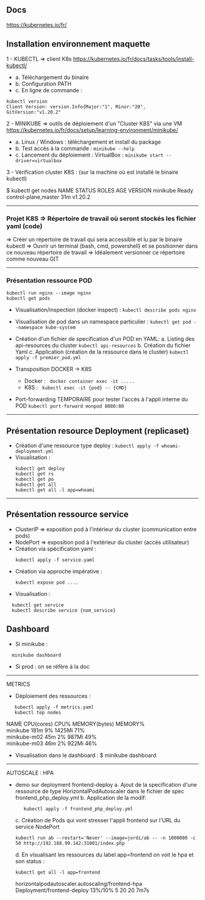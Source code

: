 ## Docs
https://kubernetes.io/fr/

## Installation environnement maquette

1 - KUBECTL => client K8s
https://kubernetes.io/fr/docs/tasks/tools/install-kubectl/

   - a. Téléchargement du binaire
   - b. Configuration PATH
   - c. En ligne de commande :
   ```
   kubectl version
   Client Version: version.Info{Major:"1", Minor:"20", GitVersion:"v1.20.2"
   ```

2 - MINIKUBE => outils de déploiement d'un "Cluster K8S" via une VM
https://kubernetes.io/fr/docs/setup/learning-environment/minikube/
   - a. Linux / Windows : téléchargement et install du package
   - b. Test accès à la commande :
    ```
    minikube --help 
    ```
   - c. Lancement du déploiement :
       VirtualBox : ``` minikube start --driver=virtualbox ```

3 - Vérification cluster K8S : (sur la machine où est installé le binaire kubectl)

   $ kubectl get nodes
   NAME       STATUS   ROLES                  AGE   VERSION
   minikube   Ready    control-plane,master   31m   v1.20.2

-----------------------------------------------------------------------------------------------------
### Projet K8S => Répertoire de travail où seront stockés les fichier yaml (code)

=> Créer un répertoire de travail qui sera accessible et lu par le binaire kubectl
=> Ouvrir un terminal (bash, cmd, powershell) et se positionner dans ce nouveau répertoire de travail
=> Idéalement versionner ce répertoire comme nouveau GIT


-------------------------------------
### Présentation ressource POD
```
kubectl run nginx --image nginx
kubectl get pods
```
- Visualisation/inspection (docker inspect) :
  ```kubectl describe pods nginx```
- Visualisation de pod dans un namespace particulier :
  ```kubectl get pod --namespace kube-system```

- Création d'un fichier de specification d'un POD en YAML:
   a. Listing des api-resources du cluster
      ```kubectl api-resources```
   b. Création du fichier Yaml
   c. Application (création de la ressource dans le cluster)
      ```kubectl apply -f premier_pod.yml```
- Transposition DOCKER -> K8S
  - Docker : ``` docker container exec -it .....```
  - K8S    : ``` kubectl exec -it {pod} -- {CMD}```

- Port-forwarding TEMPORAIRE pour tester l'accès à l'appli interne du POD
  ```kubectl port-forward monpod 8080:80```


----------------------------------
## Présentation resource Deployment (replicaset)
- Création d'une ressource type deploy :
  ```kubectl apply -f whoami-deployment.yml```
- Visualisation :
  ``` 
  kubectl get deploy
  kubectl get rs
  kubectl get po
  kubectl get all
  kubectl get all -l app=whoami
  ```

----------------------------------------
## Présentation ressource service
- ClusterIP => exposition pod à l'intérieur du cluster (communication entre pods)
- NodePort  => exposition pod à l'extérieur du cluster (accès utilisateur)
- Création via spécification yaml :
   ```  
   kubectl apply -f service.yaml 
   ``` 
- Création via approche impérative :
   ``` 
   kubectl expose pod .... 
   ``` 
- Visualisation :
 ``` 
   kubectl get service
   kubectl describe service {nom_service}
 ``` 

## Dashboard

- Si minikube :
 ``` 
   minikube dashboard
```
- Si prod : on se réfère à la doc

---------------------------------------------
METRICS 

- Déploiement des ressources :
```
   kubectl apply -f metrics.yaml
   kubectl top nodes
```
NAME           CPU(cores)   CPU%   MEMORY(bytes)   MEMORY%   
minikube       181m         9%     1425Mi          71%       
minikube-m02   45m          2%     987Mi           49%       
minikube-m03   46m          2%     922Mi           46%    

- Visualisation dans le dashboard :
$ minikube dashboard

-------------------------------
AUTOSCALE : HPA

- demo sur deployment frontend-deploy
  a. Ajout de la specification d'une ressource de type HorizontalPodAutoscaler dans le fichier de spec frontend_php_deploy.yml
  b. Application de la modif:
  ```
     kubectl apply -f frontend_php_deploy.yml
   ```
  c. Création de Pods qui vont stresser l'appli frontend sur l'URL du service NodePort
   ```
   kubectl run ab --restart='Never' --image=jordi/ab -- -n 1000000 -c 50 http://192.168.99.142:31001/index.php
   ```
  d. En visualisant les ressources du label app=frontend on voit le hpa et son status :
     ```
     kubectl get all -l app=frontend
     ```
     horizontalpodautoscaler.autoscaling/frontend-hpa   Deployment/frontend-deploy   13%/10%   5         20        20         7m7s
